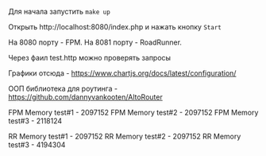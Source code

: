 

Для начала запустить `make up`

Открыть http://localhost:8080/index.php и нажать кнопку `Start`

На 8080 порту - FPM.  На 8081 порту - RoadRunner.


Через фаил test.http можно проверять запросы


Графики отсюда - https://www.chartjs.org/docs/latest/configuration/

ООП библиотека для роутинга - https://github.com/dannyvankooten/AltoRouter



FPM Memory test#1 - 2097152
FPM Memory test#2 - 2097152
FPM Memory test#3 - 2118124

RR Memory test#1 - 2097152
RR Memory test#2 - 2097152
RR Memory test#3 - 4194304

